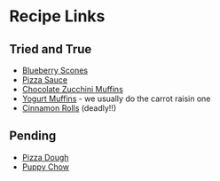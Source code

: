 # Recipe Links

## Tried and True

- [Blueberry Scones](https://preppykitchen.com/blueberry-scones/)
- [Pizza Sauce](https://joyfoodsunshine.com/easy-homemade-pizza-sauce-recipe/)
- [Chocolate Zucchini Muffins](https://www.yummytoddlerfood.com/chocolate-zucchini-muffins-with-blueberries/)
- [Yogurt Muffins](https://www.yummytoddlerfood.com/favorite-yogurt-muffins-6-ways/) - we usually do the carrot raisin one
- [Cinnamon Rolls](https://joyfoodsunshine.com/cinnamon-rolls-recipe/) (deadly!!)

## Pending

- [Pizza Dough](https://joyfoodsunshine.com/easy-homemade-pizza-dough/)
- [Puppy Chow](https://joyfoodsunshine.com/puppy-chow-recipe/)